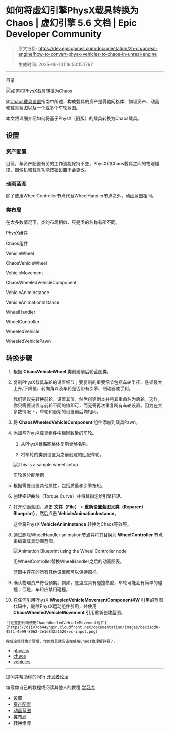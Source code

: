 # 如何将虚幻引擎PhysX载具转换为Chaos | 虚幻引擎 5.6 文档 | Epic Developer Community

> 原文链接: https://dev.epicgames.com/documentation/zh-cn/unreal-engine/how-to-convert-physx-vehicles-to-chaos-in-unreal-engine
> 
> 生成时间: 2025-06-14T19:53:15.179Z

---

目录

![如何将PhysX载具转换为Chaos](https://dev.epicgames.com/community/api/documentation/image/37337a58-b6b1-4e8f-ba83-8b2abbd9162b?resizing_type=fill&width=1920&height=335)

如[Chaos载具设置](/documentation/404)指南中所述，构成载具的资产是骨骼网格体、物理资产、动画和载具蓝图以及一个或多个车轮蓝图。

本文将详细介绍如何将基于PhysX（旧版）的载具转换为Chaos载具。

## 设置

### 资产配置

目前，与资产配置有关的工作流程保持不变，PhysX和Chaos载具之间的物理碰撞、摄像机和载具功能按钮设置不会更改。

### 动画蓝图

除了使用WheelController节点代替WheelHandler节点之外，动画蓝图相同。

### 类布局

在大多数情况下，类的布局相似，只是类的名称有所不同。

PhysX组件

Chaos组件

VehicleWheel

ChaosVehicleWheel

VehicleMovement

ChaosWheeledVehicleComponent

VehicleAnimInstance

VehicleAnimationInstance

WheelHandler

WheelController

WheeledVehicle

WheeledVehiclePawn

## 转换步骤

1.  根据 **ChaosVehicleWheel** 类创建前后轮蓝图类。
    
2.  复制PhysX载具车轮的设置细节；要复制的重要细节包括车轮半径、悬架最大上升/下降值、转向角以及车轮是否带有引擎、制动器或手刹。
    
    我们建议先转换前轮，设置其值，然后创建副本并将其重命名为后轮。这样，你只需要设置与前轮不同的值即可，而无需再次重复所有车轮设置。因为在大多数情况下，车轮和悬架的设置前后均相同。
    
3.  将 **ChaosWheeledVehicleComponent** 组件添加到载具Pawn。
    
4.  添加与PhysX载具组件中相同数量的车轮。
    
    1.  从PhysX骨骼网格体复制骨骼名称。
        
    2.  将车轮的类别设置为之前创建的匹配车轮。
        
    
    ![This is a sample wheel setup](https://d1iv7db44yhgxn.cloudfront.net/documentation/images/918a6a16-e68c-4df7-8940-fcbe7f24eff4/vc-wheelsetup.png)
    
    车轮类分配示例
    
5.  根据需要设置其他属性，包括质量和引擎扭矩。
    
6.  创建扭矩曲线（Torque Curve）并将其指定给引擎扭矩。
    
7.  打开动画蓝图，点击 **文件（File）** > **重新设置蓝图父类（Reparent Blueprint）**，然后点击 **VehicleAnimationInstance**。
    
    这会将PhysX **VehicleAnimInstance** 转换为Chaos等效项。
    
8.  通过删除WheelHandler animation节点并将其替换为 **WheelController** 节点来编辑载具动画蓝图。
    
    ![Animation Blueprint using the Wheel Controller node](https://d1iv7db44yhgxn.cloudfront.net/documentation/images/5601f61d-e58c-481a-bbd0-aa4b0917310b/vc-animbp.png)
    
    用WheelController替换WheelHandler之后的动画图表。
    
    蓝图中存在的所有其他设置都可以保持原样。
    
9.  确认物理资产符合预期。例如，底盘应具有碰撞模型，车轮可能会有简单的碰撞；但是，车轮应禁用碰撞。
    
10.  在任何引用PhysX **WheeledVehicleMovementComponent4W** 引用的蓝图代码中，删除PhysX运动组件引用，并使用 **ChaosWheeledVehicleMovement** 引用重新创建蓝图。
    
    ![让蓝图代码使用ChaosWheeledVehicleMovement组件](https://d1iv7db44yhgxn.cloudfront.net/documentation/images/bec31dd0-45f1-4e99-8062-3e1e842a1520/vc-input.png)
    
    完成这些转换步骤后，你的载具就应该在使用Chaos物理解算器了。
    

-   [physics](https://dev.epicgames.com/community/search?query=physics)
-   [chaos](https://dev.epicgames.com/community/search?query=chaos)
-   [vehicles](https://dev.epicgames.com/community/search?query=vehicles)

* * *

提问并帮助你的同行 [开发者论坛](https://forums.unrealengine.com/categories?tag=unreal-engine)

编写你自己的教程或阅读其他人的教程 [学习库](https://dev.epicgames.com/community/unreal-engine/learning)

-   [设置](/documentation/zh-cn/unreal-engine/how-to-convert-physx-vehicles-to-chaos-in-unreal-engine#%E8%AE%BE%E7%BD%AE)
-   [资产配置](/documentation/zh-cn/unreal-engine/how-to-convert-physx-vehicles-to-chaos-in-unreal-engine#%E8%B5%84%E4%BA%A7%E9%85%8D%E7%BD%AE)
-   [动画蓝图](/documentation/zh-cn/unreal-engine/how-to-convert-physx-vehicles-to-chaos-in-unreal-engine#%E5%8A%A8%E7%94%BB%E8%93%9D%E5%9B%BE)
-   [类布局](/documentation/zh-cn/unreal-engine/how-to-convert-physx-vehicles-to-chaos-in-unreal-engine#%E7%B1%BB%E5%B8%83%E5%B1%80)
-   [转换步骤](/documentation/zh-cn/unreal-engine/how-to-convert-physx-vehicles-to-chaos-in-unreal-engine#%E8%BD%AC%E6%8D%A2%E6%AD%A5%E9%AA%A4)